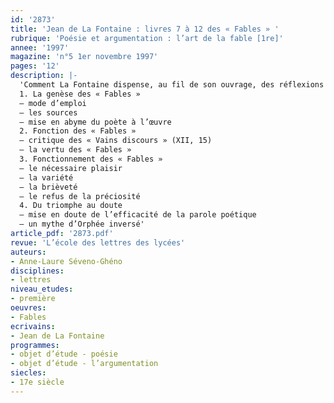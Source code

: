 ```yaml
---
id: '2873'
title: 'Jean de La Fontaine : livres 7 à 12 des « Fables » '
rubrique: 'Poésie et argumentation : l’art de la fable [1re]'
annee: '1997'
magazine: 'n°5 1er novembre 1997'
pages: '12'
description: |-
  'Comment La Fontaine dispense, au fil de son ouvrage, des réflexions sur la genèse, la fonction et la forme de la fable.
  1. La genèse des « Fables »
  – mode d’emploi
  – les sources
  – mise en abyme du poète à l’œuvre
  2. Fonction des « Fables »
  – critique des « Vains discours » (XII, 15)
  – la vertu des « Fables »
  3. Fonctionnement des « Fables »
  – le nécessaire plaisir
  – la variété
  – la brièveté
  – le refus de la préciosité
  4. Du triomphe au doute
  – mise en doute de l’efficacité de la parole poétique
  – un mythe d’Orphée inversé'
article_pdf: '2873.pdf'
revue: 'L’école des lettres des lycées'
auteurs:
- Anne-Laure Séveno-Ghéno
disciplines:
- lettres
niveau_etudes:
- première
oeuvres:
- Fables
ecrivains:
- Jean de La Fontaine
programmes:
- objet d’étude - poésie
- objet d’étude - l’argumentation
siecles:
- 17e siècle
---
```

